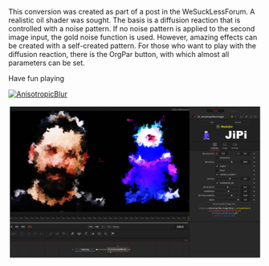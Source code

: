 

<!-- +++ DO NOT REMOVE THIS COMMENT +++ DO NOT ADD OR EDIT ANY TEXT BEFORE THIS LINE +++ IT WOULD BE A REALLY BAD IDEA +++ -->

This conversion was created as part of a post in the WeSuckLessForum. A realistic oil shader was sought.
The basis is a diffusion reaction that is controlled with a noise pattern. If no noise pattern is applied to the second image input, the gold noise function is used. However, amazing effects can be created with a self-created pattern.
For those who want to play with the diffusion reaction, there is the OrgPar button, with which almost all parameters can be set.

Have fun playing


[![AnisotropicBlur](https://user-images.githubusercontent.com/78935215/173939861-554cd73b-f945-4af9-a775-42517b3e419d.gif)](AnisotropicBlurImage.fuse)

[![Screenshot](AnisotropicBlurImage_screenshot.png)](https://www.shadertoy.com/view/ldcSDB "View on Shadertoy.com")

<!-- +++ DO NOT REMOVE THIS COMMENT +++ DO NOT EDIT ANY TEXT THAT COMES AFTER THIS LINE +++ TRUST ME: JUST DON'T DO IT +++ -->

